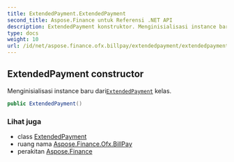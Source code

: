 ```yaml
---
title: ExtendedPayment.ExtendedPayment
second_title: Aspose.Finance untuk Referensi .NET API
description: ExtendedPayment konstruktor. Menginisialisasi instance baru dariExtendedPayment kelas.
type: docs
weight: 10
url: /id/net/aspose.finance.ofx.billpay/extendedpayment/extendedpayment/
---
```

## ExtendedPayment constructor

Menginisialisasi instance baru dari[`ExtendedPayment`](../) kelas.

```csharp
public ExtendedPayment()
```

### Lihat juga

* class [ExtendedPayment](../)
* ruang nama [Aspose.Finance.Ofx.BillPay](../../extendedpayment/)
* perakitan [Aspose.Finance](../../../)


